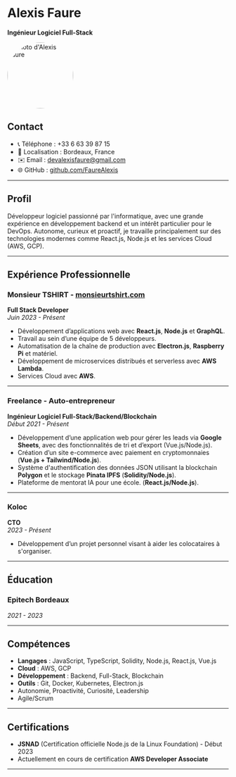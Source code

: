 # Alexis Faure

**Ingénieur Logiciel Full-Stack**

<img src="https://media.licdn.com/dms/image/v2/D4E03AQEsHYJtn1tlTw/profile-displayphoto-shrink_800_800/profile-displayphoto-shrink_800_800/0/1715143124698?e=1735171200&v=beta&t=RIUay8cENPcdfTy_jHt4cCwLsOsOy2Vfp23_RjIlVlE" alt="Photo d'Alexis Faure" style="border-radius: 50%; width: 150px; height: 150px;">


## Contact

- 📞 Téléphone : +33 6 63 39 87 15
- 📍 Localisation : Bordeaux, France
- ✉️ Email : [devalexisfaure@gmail.com](mailto:devalexisfaure@gmail.com)
- 🌐 GitHub : [github.com/FaureAlexis](https://github.com/FaureAlexis)

---

## Profil

Développeur logiciel passionné par l'informatique, avec une grande expérience en développement backend et un intérêt particulier pour le DevOps. Autonome, curieux et proactif, je travaille principalement sur des technologies modernes comme React.js, Node.js et les services Cloud (AWS, GCP).

---

## Expérience Professionnelle

### Monsieur TSHIRT - [monsieurtshirt.com](https://monsieurtshirt.com)
**Full Stack Developer**  
_Juin 2023 - Présent_

- Développement d’applications web avec **React.js**, **Node.js** et **GraphQL**.
- Travail au sein d’une équipe de 5 développeurs.
- Automatisation de la chaîne de production avec **Electron.js**, **Raspberry Pi** et matériel.
- Développement de microservices distribués et serverless avec **AWS Lambda**.
- Services Cloud avec **AWS**.

---

### Freelance - Auto-entrepreneur
**Ingénieur Logiciel Full-Stack/Backend/Blockchain**  
_Début 2021 - Présent_

- Développement d’une application web pour gérer les leads via **Google Sheets**, avec des fonctionnalités de tri et d’export (Vue.js/Node.js).
- Création d’un site e-commerce avec paiement en cryptomonnaies (**Vue.js + Tailwind/Node.js**).
- Système d'authentification des données JSON utilisant la blockchain **Polygon** et le stockage **Pinata IPFS** (**Solidity/Node.js**).
- Plateforme de mentorat IA pour une école. (**React.js/Node.js**).

---

### Koloc
**CTO**  
_2023 - Présent_

- Développement d’un projet personnel visant à aider les colocataires à s'organiser.

---

## Éducation

### Epitech Bordeaux  
_2021 - 2023_

---

## Compétences

- **Langages** : JavaScript, TypeScript, Solidity, Node.js, React.js, Vue.js
- **Cloud** : AWS, GCP
- **Développement** : Backend, Full-Stack, Blockchain
- **Outils** : Git, Docker, Kubernetes, Electron.js
- Autonomie, Proactivité, Curiosité, Leadership
- Agile/Scrum

---

## Certifications

- **JSNAD** (Certification officielle Node.js de la Linux Foundation) - Début 2023
- Actuellement en cours de certification **AWS Developer Associate**

---


